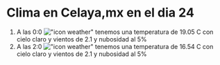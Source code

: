 # Clima en Celaya,mx en el dia 24

1. A las 0:0 !["icon weather"](http://openweathermap.org/img/w/01n.png) tenemos una temperatura de 19.05 C con cielo claro y  vientos de 2.1 y nubosidad al 5%
1. A las 2:0 !["icon weather"](http://openweathermap.org/img/w/01n.png) tenemos una temperatura de 16.54 C con cielo claro y  vientos de 2.1 y nubosidad al 5%
